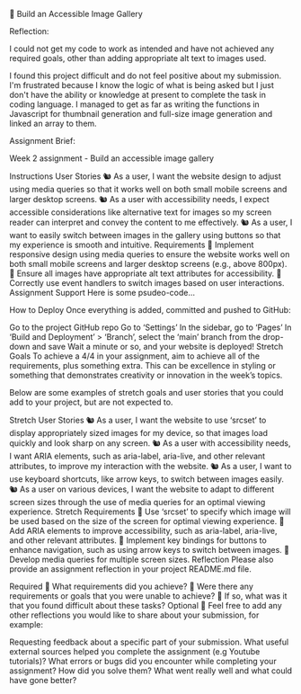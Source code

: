 🧪 Build an Accessible Image Gallery

Reflection:

I could not get my code to work as intended and have not achieved any required goals, other than adding appropriate alt text to images used.

I found this project difficult and do not feel positive about my submission. I'm frustrated because I know the logic of what is being asked but I just don't have the ability or knowledge at present to complete the task in coding language. I managed to get as far as writing the functions in Javascript for thumbnail generation and full-size image generation and linked an array to them.

Assignment Brief:

Week 2 assignment - Build an accessible image gallery

Instructions
User Stories
🐿️ As a user, I want the website design to adjust using media queries so that it works well on both small mobile screens and larger desktop screens.
🐿️ As a user with accessibility needs, I expect accessible considerations like alternative text for images so my screen reader can interpret and convey the content to me effectively.
🐿️ As a user, I want to easily switch between images in the gallery using buttons so that my experience is smooth and intuitive.
Requirements
🎯 Implement responsive design using media queries to ensure the website works well on both small mobile screens and larger desktop screens (e.g., above 800px).
🎯 Ensure all images have appropriate alt text attributes for accessibility.
🎯 Correctly use event handlers to switch images based on user interactions.
Assignment Support
Here is some psudeo-code…

How to Deploy
Once everything is added, committed and pushed to GitHub:

Go to the project GitHub repo
Go to ‘Settings’
In the sidebar, go to ‘Pages’
In ‘Build and Deployment’ > ‘Branch’, select the ‘main’ branch from the drop-down and save
Wait a minute or so, and your website is deployed!
Stretch Goals
To achieve a 4/4 in your assignment, aim to achieve all of the requirements, plus something extra. This can be excellence in styling or something that demonstrates creativity or innovation in the week’s topics.

Below are some examples of stretch goals and user stories that you could add to your project, but are not expected to.

Stretch User Stories
🐿️ As a user, I want the website to use ‘srcset’ to display appropriately sized images for my device, so that images load quickly and look sharp on any screen.
🐿️ As a user with accessibility needs, I want ARIA elements, such as aria-label, aria-live, and other relevant attributes, to improve my interaction with the website.
🐿️ As a user, I want to use keyboard shortcuts, like arrow keys, to switch between images easily.
🐿️ As a user on various devices, I want the website to adapt to different screen sizes through the use of media queries for an optimal viewing experience.
Stretch Requirements
🏹 Use ‘srcset’ to specify which image will be used based on the size of the screen for optimal viewing experience.
🏹 Add ARIA elements to improve accessibility, such as aria-label, aria-live, and other relevant attributes.
🏹 Implement key bindings for buttons to enhance navigation, such as using arrow keys to switch between images.
🏹 Develop media queries for multiple screen sizes.
Reflection
Please also provide an assignment reflection in your project README.md file.

Required
🎯 What requirements did you achieve?
🎯 Were there any requirements or goals that you were unable to achieve?
🎯 If so, what was it that you found difficult about these tasks?
Optional
🏹 Feel free to add any other reflections you would like to share about your submission, for example:

Requesting feedback about a specific part of your submission.
What useful external sources helped you complete the assignment (e.g Youtube tutorials)?
What errors or bugs did you encounter while completing your assignment? How did you solve them?
What went really well and what could have gone better?
